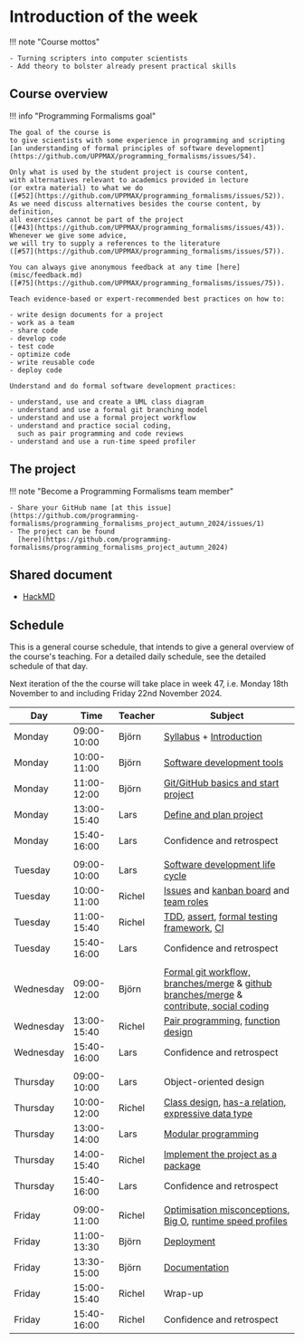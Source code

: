 # Introduction of the week

!!! note "Course mottos"

    - Turning scripters into computer scientists
    - Add theory to bolster already present practical skills

## Course overview

!!! info "Programming Formalisms goal"

    The goal of the course is
    to give scientists with some experience in programming and scripting
    [an understanding of formal principles of software development](https://github.com/UPPMAX/programming_formalisms/issues/54).
  
    Only what is used by the student project is course content,
    with alternatives relevant to academics provided in lecture
    (or extra material) to what we do
    ([#52](https://github.com/UPPMAX/programming_formalisms/issues/52)).
    As we need discuss alternatives besides the course content, by definition,
    all exercises cannot be part of the project
    ([#43](https://github.com/UPPMAX/programming_formalisms/issues/43)).
    Whenever we give some advice,
    we will try to supply a references to the literature
    ([#57](https://github.com/UPPMAX/programming_formalisms/issues/57)).

    You can always give anonymous feedback at any time [here](misc/feedback.md)
    ([#75](https://github.com/UPPMAX/programming_formalisms/issues/75)).

    Teach evidence-based or expert-recommended best practices on how to:

    - write design documents for a project
    - work as a team
    - share code
    - develop code
    - test code
    - optimize code
    - write reusable code
    - deploy code

    Understand and do formal software development practices:

    - understand, use and create a UML class diagram
    - understand and use a formal git branching model
    - understand and use a formal project workflow
    - understand and practice social coding,
      such as pair programming and code reviews
    - understand and use a run-time speed profiler

## The project

!!! note "Become a Programming Formalisms team member"

    - Share your GitHub name [at this issue](https://github.com/programming-formalisms/programming_formalisms_project_autumn_2024/issues/1)
    - The project can be found
      [here](https://github.com/programming-formalisms/programming_formalisms_project_autumn_2024)

## Shared document

- [HackMD](https://hackmd.io/29fyx-PaTZ6WPgAShRM8ig)

## Schedule

This is a general course schedule, that intends to give a general overview
of the course's teaching.
For a detailed daily schedule, see the detailed schedule of that day.

Next iteration of the the course will take place in week 47,
i.e. Monday 18th November to and including Friday 22nd November 2024.

<!-- markdownlint-disable MD013 --><!-- Tables cannot be split up over lines, hence will break 80 characters per line -->
<!-- markdownlint-disable MD055 --><!-- We use three pipes to indicate an empty row -->

Day      |Time       |Teacher|Subject
---------|-----------|-------|-----------------------------------------------------------
Monday   |09:00-10:00|Björn  |[Syllabus](./intro.md) + [Introduction](./introductions/intro.md)
Monday   |10:00-11:00|Björn  |[Software development tools](introductions/sdlc_tools.md)
Monday   |11:00-12:00|Björn  |[Git/GitHub basics and start project](./project_start/startup.md)
Monday   |13:00-15:40|Lars   |[Define and plan project](./project_start/analysis_design.md)
Monday   |15:40-16:00|Lars   |Confidence and retrospect
|||||
Tuesday  |09:00-10:00|Lars   |[Software development life cycle](./introductions/sdlc.md)
Tuesday  |10:00-11:00|Richel |[Issues](project/issues.md) and [kanban board](project/kanban_board.md) and [team roles](project/team_roles.md)
Tuesday  |11:00-15:40|Richel |[TDD](tdd/README.md), [assert](algorithms/assert.md), [formal testing framework](testing/testing_framework.md), [CI](testing/continuous_integration.md)
Tuesday  |15:40-16:00|Lars   |Confidence and retrospect
|||||
Wednesday|09:00-12:00|Björn  |[Formal git workflow, branches/merge](./git/branches.md) & [github branches/merge](./git/contribute.md) & [contribute, social coding](./social_coding/social_coding.md)
Wednesday|13:00-15:40|Richel |[Pair programming](pair_programming/README.md), [function design](algorithms/function_design.md)
Wednesday|15:40-16:00|Lars   |Confidence and retrospect
|||||
Thursday |09:00-10:00|Lars   |Object-oriented design
Thursday |10:00-12:00|Richel |[Class design](data_structures/class_design.md), [has-a relation](data_structures/has_a_relation.md), [expressive data type](data_structures/expressive_data_type.md)
Thursday |13:00-14:00|Lars   |[Modular programming](./modularity/modular.md)
Thursday |14:00-15:40|Richel |[Implement the project as a package](package/README.md)
Thursday |15:40-16:00|Lars   |Confidence and retrospect
|||||
Friday   |09:00-11:00|Richel |[Optimisation misconceptions](optimisation/misconceptions.md), [Big O](optimisation/big_o.md), [runtime speed profiles](optimisation/runtime_speed_profiles.md)
Friday   |11:00-13:30|Björn  |[Deployment](deployment/deploy.md)
Friday   |13:30-15:00|Björn  |[Documentation](deployment/documentation.md)
Friday   |15:00-15:40|Richel |Wrap-up
Friday   |15:40-16:00|Richel |Confidence and retrospect

<!-- markdownlint-enable MD013 -->
<!-- markdownlint-enable MD055 -->
